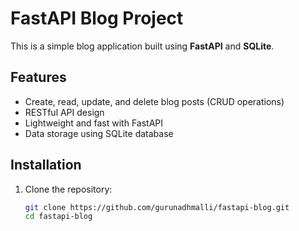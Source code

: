 # FastAPI Blog Project

This is a simple blog application built using **FastAPI** and **SQLite**.

## Features

- Create, read, update, and delete blog posts (CRUD operations)
- RESTful API design
- Lightweight and fast with FastAPI
- Data storage using SQLite database

## Installation

1. Clone the repository:
   ```bash
   git clone https://github.com/gurunadhmalli/fastapi-blog.git
   cd fastapi-blog
